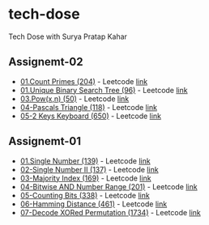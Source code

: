 # tech-dose

Tech Dose with Surya Pratap Kahar

## Assignemt-02

- [01.Count Primes (204)](<./Assignment-02/01-CountPrime(204)/>) - Leetcode [link](https://leetcode.com/problems/count-primes/)
- [01.Unique Binary Search Tree (96)](<./Assignment-02/02-UniqueBinarySearchTree(96)//>) - Leetcode [link](https://leetcode.com/problems/unique-binary-search-trees/)
- [03.Pow(x,n) (50)](<./Assignment-02/03-Pow(x,y)(50)/>) - Leetcode [link](https://leetcode.com/problems/powx-n/)
- [04-Pascals Triangle (118)](<./Assignment-02/04-PascalsTriangle(118)/>) - Leetcode [link](https://leetcode.com/problems/pascals-triangle/)
- [05-2 Keys Keyboard (650)](<./Assignment-02/05-2KeysKeyboard(650)/>) - Leetcode [link](https://leetcode.com/problems/2-keys-keyboard/)

## Assignemt-01

- [01.Single Number (139)](<./Assignment-01/01-SingleNumber(136)/>) - Leetcode [link](https://leetcode.com/problems/single-number/)
- [02-Single Number II (137)](<./Assignment-01/02-SingleNumber-II(137)/>) - Leetcode [link](https://leetcode.com/problems/single-number-ii/)
- [03-Majority Index (169)](<./Assignment-01/03-MajorityElement(169)/>) - Leetcode [link](https://leetcode.com/problems/majority-element/)
- [04-Bitwise AND Number Range (201)](<./Assignment-01/04-Bitwise AND Number Range(201)/>) - Leetcode [link](https://leetcode.com/problems/bitwise-and-of-numbers-range/)
- [05-Counting Bits (338)](<./Assignment-01/05-Counting-Bits(338)/>) - Leetcode [link](https://leetcode.com/problems/counting-bits/)
- [06-Hamming Distance (461)](<./Assignment-01/06-HammingDistance(461)/>) - Leetcode [link](https://leetcode.com/problems/hamming-distance/)
- [07-Decode XORed Permutation (1734)](<./Assignment-01/07-XORedPermutation(1734)/>) - Leetcode [link](https://leetcode.com/problems/decode-xored-permutation/)

